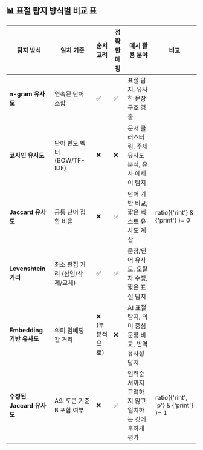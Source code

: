 ## 📊 **표절 탐지 방식별 비교 표**

| 탐지 방식                | 일치 기준                 | 순서 고려     | 정확한 매칭 | 예시 활용 분야                         | 비고                                   |
| -------------------- | --------------------- | --------- | ------ | -------------------------------- | ------------------------------------ |
| **n-gram 유사도**       | 연속된 단어 조합             | ✅         | ✅      | 표절 탐지, 유사한 문장 구조 검출              |                                      |
| **코사인 유사도**          | 단어 빈도 벡터 (BOW/TF-IDF) | ❌         | ❌      | 문서 클러스터링, 주제 유사도 분석, 유사 에세이 탐지   |                                      |
| **Jaccard 유사도**      | 공통 단어 집합 비율           | ❌         | ✅      | 단어 기반 비교, 짧은 텍스트 유사도 계산          | ratio({'rint'} & {'print'} )= 0      |
| **Levenshtein 거리**   | 최소 편집 거리 (삽입/삭제/교체)   | ✅         | ✅      | 문장/단어 유사도, 오탈자 수정, 짧은 표절 탐지      |                                      |
| **Embedding 기반 유사도** | 의미 임베딩 간 거리           | ❌ (부분적으로) | ❌      | AI 표절 탐지, 의미 중심 문장 비교, 번역 유사성 탐지 |                                      |
| **수정된 Jaccard 유사도**  | A의 토큰 기준 B 포함 여부      | ❌         | ✅      | 입력순서까지 고려하지 않고 일치하는 것에 후하게 평가    | ratio({'rint', 'p'} & {'print'} )= 1 |
